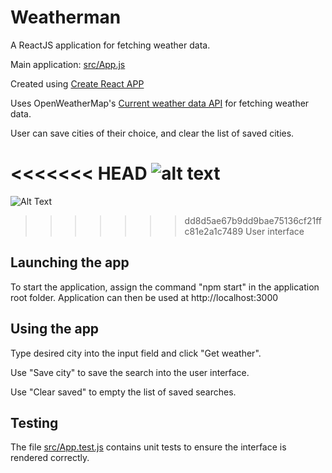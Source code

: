 # Weatherman
A ReactJS application for fetching weather data.

Main application: [src/App.js](https://github.com/matiasraisanen/weatherman/blob/master/src/App.js)

Created using [Create React APP](https://github.com/facebook/create-react-app/tree/master)

Uses OpenWeatherMap's [Current weather data API](http://api.openweathermap.org/) for fetching weather data.

User can save cities of their choice, and clear the list of saved cities.

<<<<<<< HEAD
![alt text](http://renki.dy.fi//varasto/weathermandemo.png "User interface")  
=======
![Alt Text](http://renki.dy.fi/varasto/weathermandemo.gif "User interface")    
>>>>>>> dd8d5ae67b9dd9bae75136cf21ffc81e2a1c7489
User interface


## Launching the app

To start the application, assign the command "npm start" in the application root folder. Application can then be used at http://localhost:3000

## Using the app

Type desired city into the input field and click "Get weather".

Use "Save city" to save the search into the user interface.

Use "Clear saved" to empty the list of saved searches.

## Testing

The file [src/App.test.js](https://github.com/matiasraisanen/weatherman/blob/master/src/App.test.js) contains unit tests to ensure the interface is rendered correctly.
